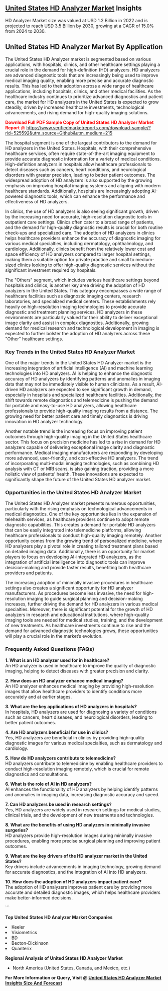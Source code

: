 <h2><a href="https://www.verifiedmarketreports.com/download-sample/?rid=525592&amp;utm_source=Github&amp;utm_medium=215" target="_blank">United States HD Analyzer Market</a> Insights</h2><p>HD Analyzer Market size was valued at USD 1.2 Billion in 2022 and is projected to reach USD 3.5 Billion by 2030, growing at a CAGR of 15.0% from 2024 to 2030.</p><p> <h2>United States HD Analyzer Market By Application</h2> <p>The United States HD Analyzer market is segmented based on various applications, with hospitals, clinics, and other healthcare settings playing a crucial role in the demand for high-definition (HD) analyzers. HD analyzers are advanced diagnostic tools that are increasingly being used to improve medical imaging quality, enabling more precise and accurate diagnostic results. This has led to their adoption across a wide range of healthcare applications, including hospitals, clinics, and other medical facilities. As the healthcare industry continues to prioritize advanced diagnostics and patient care, the market for HD analyzers in the United States is expected to grow steadily, driven by increased healthcare investments, technological advancements, and rising demand for high-quality imaging solutions. <p><span class=""><span style="color: #ff0000;"><strong>Download Full PDF Sample Copy of United States HD Analyzer Market Report</strong> @ </span><a href="https://www.verifiedmarketreports.com/download-sample/?rid=525592&amp;utm_source=Github&amp;utm_medium=215" target="_blank">https://www.verifiedmarketreports.com/download-sample/?rid=525592&amp;utm_source=Github&amp;utm_medium=215</a></span></p></p> <p>The hospital segment is one of the largest contributors to the demand for HD analyzers in the United States. Hospitals, with their comprehensive healthcare services, often require state-of-the-art imaging equipment to provide accurate diagnostic information for a variety of medical conditions. High-definition analyzers in hospitals allow healthcare professionals to detect diseases such as cancers, heart conditions, and neurological disorders with greater precision, leading to better patient outcomes. The widespread adoption of HD analyzers is also supported by the growing emphasis on improving hospital imaging systems and aligning with modern healthcare standards. Additionally, hospitals are increasingly adopting AI-powered diagnostic tools, which can enhance the performance and effectiveness of HD analyzers. <p>In clinics, the use of HD analyzers is also seeing significant growth, driven by the increasing need for accurate, high-resolution diagnostic tools in outpatient care settings. Clinics often cater to a broad range of patients, and the demand for high-quality diagnostic results is crucial for both routine check-ups and specialized care. The adoption of HD analyzers in clinics helps healthcare providers enhance the accuracy of diagnostic imaging for various medical specialties, including dermatology, ophthalmology, and cardiology. Additionally, clinics benefit from the relatively lower cost and space efficiency of HD analyzers compared to larger hospital settings, making them a suitable option for private practice and small to medium-sized clinics looking to offer high-quality diagnostic services without the significant investment required by hospitals. <p>The "Others" segment, which includes various healthcare settings beyond hospitals and clinics, is another key area driving the adoption of HD analyzers in the United States. This category encompasses a wide range of healthcare facilities such as diagnostic imaging centers, research laboratories, and specialized medical centers. These establishments rely heavily on high-resolution imaging technologies to provide accurate diagnostic and treatment planning services. HD analyzers in these environments are particularly valued for their ability to deliver exceptional image clarity and assist in complex diagnostics. Additionally, growing demand for medical research and technological development in imaging is expected to further bolster the adoption of HD analyzers across these "Other" healthcare settings. <h3>Key Trends in the United States HD Analyzer Market</h3> <p>One of the major trends in the United States HD Analyzer market is the increasing integration of artificial intelligence (AI) and machine learning technologies into HD analyzers. AI is helping to enhance the diagnostic accuracy of HD analyzers by identifying patterns and anomalies in imaging data that may not be immediately visible to human clinicians. As a result, AI-driven HD analyzers are expected to see significant growth in demand, especially in hospitals and specialized healthcare facilities. Additionally, the shift towards remote diagnostics and telemedicine is pushing the demand for portable and easy-to-use HD analyzers, allowing healthcare professionals to provide high-quality imaging results from a distance. The growing need for better patient care and timely diagnostics is driving innovation in HD analyzer technology. <p>Another notable trend is the increasing focus on improving patient outcomes through high-quality imaging in the United States healthcare sector. This focus on precision medicine has led to a rise in demand for HD analyzers capable of delivering exceptional image clarity and diagnostic performance. Medical imaging manufacturers are responding by developing more advanced, user-friendly, and cost-effective HD analyzers. The trend of incorporating multi-modal imaging technologies, such as combining HD analysis with CT or MRI scans, is also gaining traction, providing a more holistic view of patients' health. These innovations are expected to significantly shape the future of the United States HD analyzer market. <h3>Opportunities in the United States HD Analyzer Market</h3> <p>The United States HD Analyzer market presents numerous opportunities, particularly with the rising emphasis on technological advancements in medical diagnostics. One of the key opportunities lies in the expansion of telehealth services, as healthcare providers continue to adopt remote diagnostic capabilities. This creates a demand for portable HD analyzers that can be easily integrated into telemedicine platforms, allowing healthcare professionals to conduct high-quality imaging remotely. Another opportunity comes from the growing trend of personalized medicine, where HD analyzers play a pivotal role in creating tailored treatment plans based on detailed imaging data. Additionally, there is an opportunity for market players to focus on developing AI-integrated HD analyzers, as the integration of artificial intelligence into diagnostic tools can improve decision-making and provide faster results, benefiting both healthcare providers and patients. <p>The increasing adoption of minimally invasive procedures in healthcare settings also creates a significant opportunity for HD analyzer manufacturers. As procedures become less invasive, the need for high-resolution imaging to guide surgical planning and decision-making increases, further driving the demand for HD analyzers in various medical specialties. Moreover, there is significant potential for the growth of HD analyzers in research and educational institutions, where high-quality imaging tools are needed for medical studies, training, and the development of new treatments. As healthcare investments continue to rise and the demand for advanced diagnostic technologies grows, these opportunities will play a crucial role in the market’s evolution. <h3>Frequently Asked Questions (FAQs)</h3> <p><strong>1. What is an HD analyzer used for in healthcare?</strong><br> An HD analyzer is used in healthcare to improve the quality of diagnostic imaging, helping to detect diseases with greater precision and clarity.</p> <p><strong>2. How does an HD analyzer enhance medical imaging?</strong><br> An HD analyzer enhances medical imaging by providing high-resolution images that allow healthcare providers to identify conditions more accurately and at earlier stages.</p> <p><strong>3. What are the key applications of HD analyzers in hospitals?</strong><br> In hospitals, HD analyzers are used for diagnosing a variety of conditions such as cancers, heart diseases, and neurological disorders, leading to better patient outcomes.</p> <p><strong>4. Are HD analyzers beneficial for use in clinics?</strong><br> Yes, HD analyzers are beneficial in clinics by providing high-quality diagnostic images for various medical specialties, such as dermatology and cardiology.</p> <p><strong>5. How do HD analyzers contribute to telemedicine?</strong><br> HD analyzers contribute to telemedicine by enabling healthcare providers to conduct high-resolution imaging remotely, which is crucial for remote diagnostics and consultations.</p> <p><strong>6. What is the role of AI in HD analyzers?</strong><br> AI enhances the functionality of HD analyzers by helping identify patterns and anomalies in imaging data, increasing diagnostic accuracy and speed.</p> <p><strong>7. Can HD analyzers be used in research settings?</strong><br> Yes, HD analyzers are widely used in research settings for medical studies, clinical trials, and the development of new treatments and technologies.</p> <p><strong>8. What are the benefits of using HD analyzers in minimally invasive surgeries?</strong><br> HD analyzers provide high-resolution images during minimally invasive procedures, enabling more precise surgical planning and improving patient outcomes.</p> <p><strong>9. What are the key drivers of the HD analyzer market in the United States?</strong><br> Key drivers include advancements in imaging technology, growing demand for accurate diagnostics, and the integration of AI into HD analyzers.</p> <p><strong>10. How does the adoption of HD analyzers impact patient care?</strong><br> The adoption of HD analyzers improves patient care by providing more accurate and detailed diagnostic images, which helps healthcare providers make better-informed decisions.</p> ```</p><p><strong>Top United States HD Analyzer Market Companies</strong></p><div data-test-id=""><p><li>Keeler</li><li> Visiometrics</li><li> BD</li><li> Becton-Dickinson</li><li> Quanterix</li></p><div><strong>Regional Analysis of&nbsp;United States HD Analyzer Market</strong></div><ul><li dir="ltr"><p dir="ltr">North America&nbsp;(United States, Canada, and Mexico, etc.)</p></li></ul><p><strong>For More Information or Query, Visit @&nbsp;</strong><strong><a href="https://www.verifiedmarketreports.com/product/hd-analyzer-market/?utm_source=Github&amp;utm_medium=215" target="_blank">United States HD Analyzer Market Insights Size And Forecast</a></strong></p></div>
